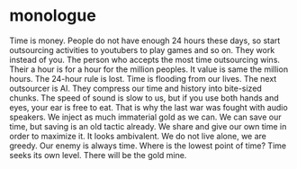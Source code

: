 # monologue
Time is money. People do not have enough 24 hours these days, so start outsourcing activities to youtubers to play games and so on. They work instead of you. The person who accepts the most time outsourcing wins. Their a hour is for a hour for the million peoples. It value is same the million hours. The 24-hour rule is lost. Time is flooding from our lives. The next outsourcer is AI. They compress our time and history into bite-sized chunks. The speed of sound is slow to us, but if you use both hands and eyes, your ear is free to eat. That is why the last war was fought with audio speakers. We inject as much immaterial gold as we can. We can save our time, but saving is an old tactic already. We share and give our own time in order to maximize it. It looks ambivalent. We do not live alone, we are greedy. Our enemy is always time. Where is the lowest point of time? Time seeks its own level. There will be the gold mine.
